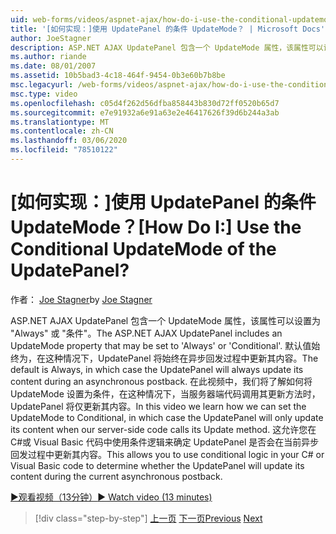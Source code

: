 ```yaml
---
uid: web-forms/videos/aspnet-ajax/how-do-i-use-the-conditional-updatemode-of-the-updatepanel
title: '[如何实现：]使用 UpdatePanel 的条件 UpdateMode？ | Microsoft Docs'
author: JoeStagner
description: ASP.NET AJAX UpdatePanel 包含一个 UpdateMode 属性，该属性可以设置为 "Always" 或 "条件"。 默认值始终为，在这种情况下，UpdatePan
ms.author: riande
ms.date: 08/01/2007
ms.assetid: 10b5bad3-4c18-464f-9454-0b3e60b7b8be
msc.legacyurl: /web-forms/videos/aspnet-ajax/how-do-i-use-the-conditional-updatemode-of-the-updatepanel
msc.type: video
ms.openlocfilehash: c05d4f262d56dfba858443b830d72ff0520b65d7
ms.sourcegitcommit: e7e91932a6e91a63e2e46417626f39d6b244a3ab
ms.translationtype: MT
ms.contentlocale: zh-CN
ms.lasthandoff: 03/06/2020
ms.locfileid: "78510122"
---
```

# <a name="how-do-i-use-the-conditional-updatemode-of-the-updatepanel"></a><span data-ttu-id="28d5a-105">[如何实现：]使用 UpdatePanel 的条件 UpdateMode？</span><span class="sxs-lookup"><span data-stu-id="28d5a-105">[How Do I:] Use the Conditional UpdateMode of the UpdatePanel?</span></span>

<span data-ttu-id="28d5a-106">作者： [Joe Stagner](https://github.com/JoeStagner)</span><span class="sxs-lookup"><span data-stu-id="28d5a-106">by [Joe Stagner](https://github.com/JoeStagner)</span></span>

<span data-ttu-id="28d5a-107">ASP.NET AJAX UpdatePanel 包含一个 UpdateMode 属性，该属性可以设置为 "Always" 或 "条件"。</span><span class="sxs-lookup"><span data-stu-id="28d5a-107">The ASP.NET AJAX UpdatePanel includes an UpdateMode property that may be set to 'Always' or 'Conditional'.</span></span> <span data-ttu-id="28d5a-108">默认值始终为，在这种情况下，UpdatePanel 将始终在异步回发过程中更新其内容。</span><span class="sxs-lookup"><span data-stu-id="28d5a-108">The default is Always, in which case the UpdatePanel will always update its content during an asynchronous postback.</span></span> <span data-ttu-id="28d5a-109">在此视频中，我们将了解如何将 UpdateMode 设置为条件，在这种情况下，当服务器端代码调用其更新方法时，UpdatePanel 将仅更新其内容。</span><span class="sxs-lookup"><span data-stu-id="28d5a-109">In this video we learn how we can set the UpdateMode to Conditional, in which case the UpdatePanel will only update its content when our server-side code calls its Update method.</span></span> <span data-ttu-id="28d5a-110">这允许您在C#或 Visual Basic 代码中使用条件逻辑来确定 UpdatePanel 是否会在当前异步回发过程中更新其内容。</span><span class="sxs-lookup"><span data-stu-id="28d5a-110">This allows you to use conditional logic in your C# or Visual Basic code to determine whether the UpdatePanel will update its content during the current asynchronous postback.</span></span>

[<span data-ttu-id="28d5a-111">&#9654;观看视频（13分钟）</span><span class="sxs-lookup"><span data-stu-id="28d5a-111">&#9654; Watch video (13 minutes)</span></span>](https://channel9.msdn.com/Blogs/ASP-NET-Site-Videos/how-do-i-use-the-conditional-updatemode-of-the-updatepanel)

> [!div class="step-by-step"]
> <span data-ttu-id="28d5a-112">[上一页](how-do-i-determine-whether-an-asynchronous-postback-has-occurred.md)
> [下一页](how-do-i-implement-the-persistent-communications-pattern-with-the-updatepanel.md)</span><span class="sxs-lookup"><span data-stu-id="28d5a-112">[Previous](how-do-i-determine-whether-an-asynchronous-postback-has-occurred.md)
[Next](how-do-i-implement-the-persistent-communications-pattern-with-the-updatepanel.md)</span></span>
